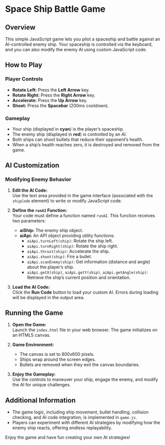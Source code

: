 # Space Ship Battle Game

## Overview
This simple JavaScript game lets you pilot a spaceship and battle against an AI-controlled enemy ship. Your spaceship is controlled via the keyboard, and you can also modify the enemy AI using custom JavaScript code.

## How to Play

### Player Controls
- **Rotate Left:** Press the **Left Arrow** key.
- **Rotate Right:** Press the **Right Arrow** key.
- **Accelerate:** Press the **Up Arrow** key.
- **Shoot:** Press the **Spacebar** (200ms cooldown).

### Gameplay
- Your ship (displayed in **cyan**) is the player’s spaceship.
- The enemy ship (displayed in **red**) is controlled by an AI.
- Both ships can shoot bullets that reduce their opponent’s health.
- When a ship’s health reaches zero, it is destroyed and removed from the game.

## AI Customization

### Modifying Enemy Behavior
1. **Edit the AI Code:**  
   Use the text area provided in the game interface (associated with the `shipCode` element) to write or modify JavaScript code.

2. **Define the `runAI` Function:**  
   Your code must define a function named `runAI`. This function receives two parameters:
   - **aiShip:** The enemy ship object.
   - **aiApi:** An API object providing utility functions:
     - `aiApi.turnLeft(ship)`: Rotate the ship left.
     - `aiApi.turnRight(ship)`: Rotate the ship right.
     - `aiApi.thrust(ship)`: Accelerate the ship.
     - `aiApi.shoot(ship)`: Fire a bullet.
     - `aiApi.scanEnemy(ship)`: Get information (distance and angle) about the player’s ship.
     - `aiApi.getX(ship)`, `aiApi.getY(ship)`, `aiApi.getAngle(ship)`: Retrieve the ship’s current position and orientation.
     
3. **Load the AI Code:**  
   Click the **Run Code** button to load your custom AI. Errors during loading will be displayed in the output area.

## Running the Game

1. **Open the Game:**  
   Launch the `index.html` file in your web browser. The game initializes on an HTML5 canvas.

2. **Game Environment:**  
   - The canvas is set to 800x600 pixels.
   - Ships wrap around the screen edges.
   - Bullets are removed when they exit the canvas boundaries.

3. **Enjoy the Gameplay:**  
   Use the controls to maneuver your ship, engage the enemy, and modify the AI for unique challenges.

## Additional Information
- The game logic, including ship movement, bullet handling, collision checking, and AI code integration, is implemented in `game.js`.
- Players can experiment with different AI strategies by modifying how the enemy ship reacts, offering endless replayability.

Enjoy the game and have fun creating your own AI strategies!
